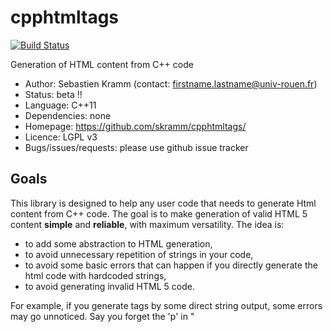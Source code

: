 # cpphtmltags

[![Build Status](https://travis-ci.org/skramm/cpphtmltags.svg?branch=master)](https://travis-ci.org/skramm/cpphtmltags)


Generation of HTML content from C++ code

- Author: Sebastien Kramm (contact: firstname.lastname@univ-rouen.fr)
- Status: beta !!
- Language: C++11
- Dependencies: none
- Homepage: https://github.com/skramm/cpphtmltags/
- Licence: LGPL v3
- Bugs/issues/requests: please use github issue tracker

## Goals

This library is designed to help any user code that needs to generate Html content from C++ code.
The goal is to make generation of valid HTML 5 content **simple** and **reliable**, with maximum versatility.
The idea is:
- to add some abstraction to HTML generation,
- to avoid unnecessary repetition of strings in your code,
- to avoid some basic errors that can happen if you directly generate the html code with hardcoded strings,
- to avoid generating invalid HTML 5 code.

For example, if you generate tags by some direct string output, some errors may go unnoticed.
Say you forget the 'p' in "<script>":<br>
`file << "<scrit>"`<br>
Well then the error won't get noticed until you carefully check the generated code.

Instead, by using this library, you will use something like:<br>
`file << Httag( HT_SCRIPT )`<br>
And in case you forget a letter somewhere, it will generate a compile-time error.

However, it is always possible to print out anything into the output stream, at any time (and even manually written Html tags!)

This library enforces wrong order of tags opening/closing, (aka "Misnested tags").
For example, something like this:<br>
`<h2>title<p></h2>paragraph</p>`<br>
may not happen.

This library also enforces the Html5 standard.
For example, some attributes are only allowed on certain tags.
This is enforced here, and if you attempt to use an illegal attribute, an error will be thrown at runtime.

The repo also holds several demo programs and a unit-test file.
Build and check these out with `make demo` (output programs are in `build/`) or `make test`.

## Usage

### Sample snippet 1:

```C++
#include "cpphtmltags.hpp"
int main()
{
	std::cout << Httag( HT_P ); // an empty paragraph

	httags::Httag t1( HT_P, AT_CLASS, "abc" );
	t1.addAttrib( AT_STYLE, "color:red;" );
	t1.setContent( "this is a paragraph" );
	std::cout << t1;
}
```
will produce:
```
<p></p><p class="abc" style="color:red;">this is a paragraph</p>
```

### Sample snippet 2:

```C++
int main()
{
	httags::Httag t1( HT_P, std::cout, AT_CLASS, "abc" );
	t1.setContent( "paragraph" );
	t1.printTag();
}
```
will produce:
```
<p class="abc">paragraph</p>
```

For more details, see [manual](docs/manual.md).


## HTML 5 coverage
- covers all Html5 tags ("elements") and all attributes (see page build/supported.html, generated with `make doc`)
- Comments (`<!-- ... -->`) and doctype are handled as special tags, see demo/demo0.cpp
- at present, the different tag categories are not considered, this is to be considered in future releases.
- GENERAL WARNING: while work was in progress, I discovered that the Html5 spec (see refs below) is a serious beast, in regard of its complexity.
For example, things like *this tag belongs to this category, but only in certain circumstances, which are defined in prose*.
These are numerous, making it hard to fetch a global picture.
This code is an attempt to tackle this complexity but (as usual) no warranty is given!


## Build and install
- build: no build, header-only (for details on how the code is generated [see here](docs/dev_info.md)).
- install: just fetch the single file [`cpphtmltags.hpp`](cpphtmltags.hpp), put it somewhere (`/usr/include` should be fine) and include it in your code.

## Related software
- C#: https://github.com/HtmlTags/htmltags
- C++:
  - https://github.com/SRombauts/HtmlBuilder/
 Main difference: this one seems to have one class per tag. Here the tags are handled through an enum.
  - https://github.com/tinfoilboy/CTML . This one uses strings to define tags, content and attributes, thus error prone.
  - http://ctpp.havoc.ru/en/ (seems dead)

## References

All the HTML 5 standard material has been fetched from these sources:
- general:
  - https://html.spec.whatwg.org/multipage/
  - https://www.w3.org/TR/html52/
- attributes:
  - https://www.w3.org/wiki/Html/Attributes/_Global
  - https://www.w3schools.com/tags/ref_attributes.asp
  - https://developer.mozilla.org/en-US/docs/Web/HTML/Attributes

- html syntax:
  - https://www.w3.org/TR/2011/WD-html-markup-20110113/syntax.html#syntax-elements

- Global attributes:
  - http://w3c.github.io/html-reference/global-attributes.html
  - https://www.w3schools.com/tags/ref_standardattributes.asp

- content categories:
 - https://www.w3.org/TR/html5/dom.html#kinds-of-content
 - https://www.w3.org/TR/html52/dom.html#kinds-of-content


Copyright Sebastien Kramm - 2018-2020
